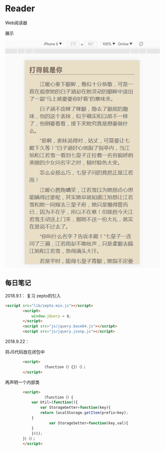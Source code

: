 # Reader
Web阅读器

展示

![](https://github.com/uchiyamakoki/Reader/blob/master/img/1.png)

## 每日笔记

2018.9.1：
复习 zepto的引入
``` HTML
<script src="lib/zepto.min.js"></script>
		<script>
			window.jQuery = $;
		</script>
		<script src="js/jquery.base64.js"></script>
		<script src="js/jquery.jsonp.js"></script>
```

2018.9.22：

将JS代码放在闭包中

``` HTML
		<script>
	             （function（）{}）（）；		
		</script>
```

再声明一个内部类
``` HTML
		<script>
	             （function（）{
			var Util=(function(){
				var StorageGetter=function(key){
			    return localStorage.getItem(prefix+key);
			}
			        var StorageSetter=function(key,val){
			}
			})();	
		}）（）；		
		</script>
```



